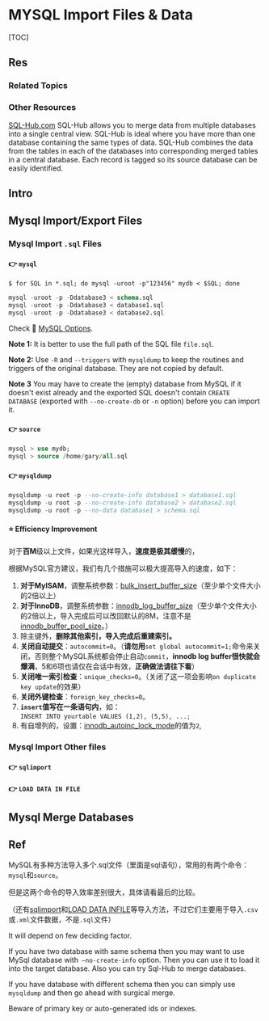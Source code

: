 # MYSQL Import Files & Data

[TOC]



## Res
### Related Topics



### Other Resources
[SQL-Hub.com](https://sql-hub.com/Page/index.php?Shortname=helpMSSQLMySQL)
SQL-Hub allows you to merge data from multiple databases into a single central view. SQL-Hub is ideal where you have more than one database containing the same types of data. SQL-Hub combines the data from the tables in each of the databases into corresponding merged tables in a central database. Each record is tagged so its source database can be easily identified.



## Intro


## Mysql Import/Export Files
### Mysql Import `.sql` Files
#### 👉 `mysql`
``` shell
$ for SQL in *.sql; do mysql -uroot -p"123456" mydb < $SQL; done
```

```sql
mysql -uroot -p -Ddatabase3 < schema.sql
mysql -uroot -p -Ddatabase3 < database1.sql
mysql -uroot -p -Ddatabase3 < database2.sql
```

Check 🔗 [MySQL Options](http://dev.mysql.com/doc/refman/5.0/en/mysql-command-options.html).

**Note 1:** It is better to use the full path of the SQL file `file.sql`.

**Note 2:** Use `-R` and `--triggers` with `mysqldump` to keep the routines and triggers of the original database. They are not copied by default.

**Note 3** You may have to create the (empty) database from MySQL if it doesn't exist already and the exported SQL doesn't contain `CREATE DATABASE` (exported with `--no-create-db` or `-n` option) before you can import it.


[👍 How do I import an SQL file using the command line in MySQL? | Stackoverflow]: https://stackoverflow.com/a/17666279/16542494


#### 👉 `source`
``` sql
mysql > use mydb;
mysql > source /home/gary/all.sql
```

#### 👉 `mysqldump`
```sql
mysqldump -u root -p --no-create-info database1 > database1.sql
mysqldump -u root -p --no-create-info database2 > database2.sql
mysqldump -u root -p --no-data database1 > schema.sql
```


#### ⭐️ Efficiency Improvement
对于**百M**级以上文件，如果光这样导入，**速度是极其缓慢**的，

根据MySQL官方建议，我们有几个措施可以极大提高导入的速度，如下：

1. **对于MyISAM**，调整系统参数：[bulk_insert_buffer_size](https://dev.mysql.com/doc/refman/5.7/en/server-system-variables.html#sysvar_bulk_insert_buffer_size)（至少单个文件大小的2倍以上）
2. **对于InnoDB**，调整系统参数：[innodb_log_buffer_size](https://dev.mysql.com/doc/refman/5.7/en/innodb-parameters.html#sysvar_innodb_log_buffer_size)（至少单个文件大小的2倍以上，导入完成后可以改回默认的8M，注意不是[innodb_buffer_pool_size](https://dev.mysql.com/doc/refman/5.7/en/innodb-parameters.html#sysvar_innodb_buffer_pool_size)。）
3. 除主键外，**删除其他索引，导入完成后重建索引。**
4. **关闭自动提交**：`autocommit=0`。（**请勿用**`set global autocommit=1;`命令来关闭，否则整个MySQL系统都会停止自动`commit`，**innodb log buffer很快就会爆满**，5和6项也请仅在会话中有效，**正确做法请往下看**）
5. **关闭唯一索引检查**：`unique_checks=0`。（关闭了这一项会影响`on duplicate key update`的效果）
6. **关闭外键检查**：`foreign_key_checks=0`。
7. **`insert`值写在一条语句内**，如：`INSERT INTO yourtable VALUES (1,2), (5,5), ...;`
8. 有自增列的，设置：[innodb_autoinc_lock_mode](https://dev.mysql.com/doc/refman/5.7/en/innodb-parameters.html#sysvar_innodb_autoinc_lock_mode)的值为`2`,



### Mysql Import Other files
#### 👉 `sqlimport`


#### 👉 `LOAD DATA IN FILE`



## Mysql Merge Databases






## Ref
[🤔 How can i merge two mysql databases of same characteristics with out losing any data | Stackoverflow]: https://stackoverflow.com/questions/71050494/how-can-i-merge-two-mysql-databases-of-same-characteristics-with-out-losing-any

[Can I merge two databases into one in Mysql if they both have the same schema? | Stackoverflow]: https://stackoverflow.com/questions/6526824/can-i-merge-two-databases-into-one-in-mysql-if-they-both-have-the-same-schema


[👍 MySQL导入多个.sql文件高效方法]: https://www.awaimai.com/2382.html

MySQL有多种方法导入多个.sql文件（里面是sql语句），常用的有两个命令：`mysql`和`source`。

但是这两个命令的导入效率差别很大，具体请看最后的比较。

（还有[sqlimport](https://dev.mysql.com/doc/refman/8.0/en/mysqlimport.html)和[LOAD DATA INFILE](https://dev.mysql.com/doc/refman/8.0/en/load-data.html)等导入方法，不过它们主要用于导入`.csv`或`.xml`文件数据，不是`.sql`文件）


[Will mysql import overwrite my database]: https://dba.stackexchange.com/questions/298941/will-mysql-import-overwrite-my-database


[Can we merge two databases in MySQL without affecting the data in them? If so, how can we do it? | Quora]: https://www.quora.com/Can-we-merge-two-databases-in-MySQL-without-affecting-the-data-in-them-If-so-how-can-we-do-it

It will depend on few deciding factor.

If you have two database with same schema then you may want to use MySql database with` —no-create-info` option. Then you can use it to load it into the target database. Also you can try Sql-Hub to merge databases.

If you have database with different schema then you can simply use `mysqldump` and then go ahead with surgical merge.

Beware of primary key or auto-generated ids or indexes.

[MySQL 导出数据 | 菜鸟]: https://www.runoob.com/mysql/mysql-database-export.html
